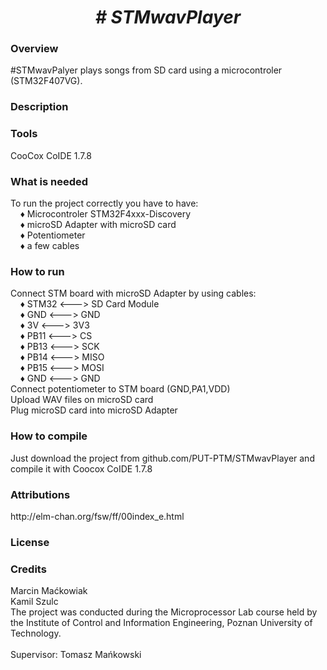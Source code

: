  <center> <h1> <b><i> # STMwavPlayer </i></b> </h1> </center>
  <h3> Overview </h3>
   #STMwavPalyer plays songs from SD card using a microcontroler (STM32F407VG).
  <h3> Description </h3>
  <h3> Tools </h3>
   CooCox CoIDE 1.7.8
  <h3> What is needed </h3>
   To run the project correctly you have to have: <br> 
   &nbsp;&nbsp;&nbsp; &#9830; Microcontroler STM32F4xxx-Discovery <br>
   &nbsp;&nbsp;&nbsp; &#9830; microSD Adapter with microSD card <br>
   &nbsp;&nbsp;&nbsp; &#9830; Potentiometer <br>
   &nbsp;&nbsp;&nbsp; &#9830; a few cables <br>
  <h3> How to run </h3>
   Connect STM board with microSD Adapter by using cables: <br>
   &nbsp;&nbsp;&nbsp; &#9830; STM32 <---> SD Card Module <br>
   &nbsp;&nbsp;&nbsp; &#9830; GND <---> GND <br>
   &nbsp;&nbsp;&nbsp; &#9830; 3V <---> 3V3 <br>
   &nbsp;&nbsp;&nbsp; &#9830; PB11 <---> CS <br>
   &nbsp;&nbsp;&nbsp; &#9830; PB13 <---> SCK <br>
   &nbsp;&nbsp;&nbsp; &#9830; PB14 <---> MISO <br>
   &nbsp;&nbsp;&nbsp; &#9830; PB15 <---> MOSI <br>
   &nbsp;&nbsp;&nbsp; &#9830; GND <---> GND <br>
   Connect potentiometer to STM board (GND,PA1,VDD) <br>
   Upload WAV files on microSD card <br>
   Plug microSD card into microSD Adapter <br>
  <h3> How to compile </h3>
   Just download the project from github.com/PUT-PTM/STMwavPlayer and compile it with Coocox CoIDE 1.7.8 <br>
  <h3> Attributions </h3>
   http://elm-chan.org/fsw/ff/00index_e.html <br>
  <h3> License </h3>
  <h3> Credits </h3>
   Marcin Maćkowiak <br>
   Kamil Szulc <br>
   The project was conducted during the Microprocessor Lab course held by the Institute of Control and Information Engineering, Poznan University of Technology.
  <br>
  <br>
  Supervisor: Tomasz Mańkowski
 
 
 
